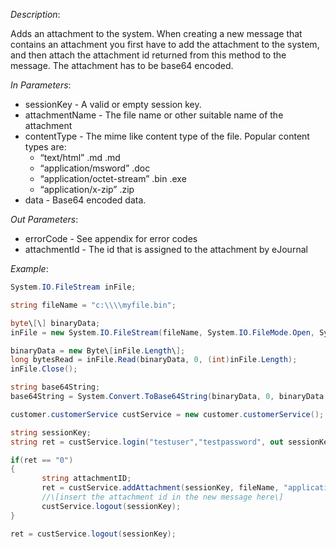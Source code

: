 <properties date="2016-06-24"
SortOrder="103"
/>

*Description*:

Adds an attachment to the system. When creating a new message that contains an attachment you first have to add the attachment to the system, and then attach the attachment id returned from this method to the message. The attachment has to be base64 encoded.

 

*In Parameters*:

* sessionKey            - A valid or empty session key.
* attachmentName   - The file name or other suitable name of the attachment
* contentType          - The mime like content type of the file. Popular content types are:
  *   “text/html”      .md .md
  *   “application/msword” .doc
  *   “application/octet-stream”      .bin .exe
  *   “application/x-zip”      .zip
* data           - Base64 encoded data.

*Out Parameters*:

* errorCode  - See appendix for error codes
* attachmentId         - The id that is assigned to the attachment by eJournal


*Example*:

```cs
System.IO.FileStream inFile;

string fileName = "c:\\\\myfile.bin";

byte\[\] binaryData;
inFile = new System.IO.FileStream(fileName, System.IO.FileMode.Open, System.IO.FileAccess.Read);

binaryData = new Byte\[inFile.Length\];
long bytesRead = inFile.Read(binaryData, 0, (int)inFile.Length);
inFile.Close();

string base64String;
base64String = System.Convert.ToBase64String(binaryData, 0, binaryData.Length);

customer.customerService custService = new customer.customerService();

string sessionKey;
string ret = custService.login("testuser","testpassword", out sessionKey);

if(ret == "0")
{
       string attachmentID;
       ret = custService.addAttachment(sessionKey, fileName, "application/octet-stream", base64String, out attachmentID);
       //\[insert the attachment id in the new message here\]
       custService.logout(sessionKey);
}

ret = custService.logout(sessionKey);
```

